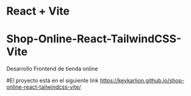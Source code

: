 
# React + Vite


# Shop-Online-React-TailwindCSS-Vite
Desarrollo Frontend de tienda online

#El proyecto está en el siguiente link 
https://kevkarlion.github.io/shop-online-react-tailwindcss-vite/
